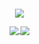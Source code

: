 <p align="center">
  <a href="https://git.io/typing-svg">
    <img align="center" src="https://readme-typing-svg.herokuapp.com?duration=3000&color=F7C242&center=true&vCenter=true&lines=Hello!;" />
  </a>
</p>
<p align="center">
  <a href="[https://github.com/anuraghazra/github-readme-stats](https://github-readme-stats.vercel.app/api)">
    <img align="center" src="https://github-readme-stats.vercel.app/api/top-langs/?username=Oshada1233&layout=pie" />
  </a> 
  <a href="https://github.com/anuraghazra/github-readme-stats">
    <img align="center" src="https://github-readme-stats.vercel.app/api?username=Oshada1233&show_icons=true&theme=tokyonight" />
  </a>  
</p>

